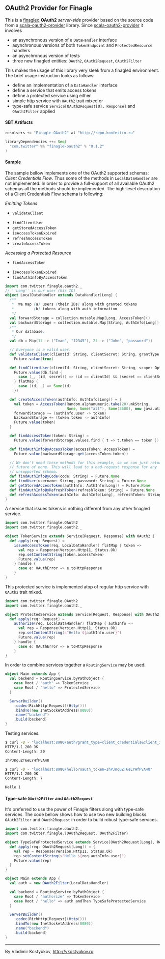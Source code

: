 OAuth2 Provider for Finagle
---------------------------------------

This is a [finagled](https://github.com/twitter/finagle) **OAuth2** _server-side_ provider based on the source code from a [scala-oauth2-provider](https://github.com/nulab/scala-oauth2-provider) library. Since [scala-oauth2-provider](https://github.com/nulab/scala-oauth2-provider) it involves 

 - an asynchronous version of a `DataHandler` interface
 - asynchronous versions of both `TokenEndpoint` and `ProtectedResource` handlers
 - an asynchronous version of tests
 - three new finagled entities: `OAuth2`, `OAuth2Request`, `OAuth2Filter`

This makes the usage of this library very sleek from a finagled environment. The brief usage instruction looks as follows:

 - define an implementation of a `DataHandler` interface
 - define a service that emits access tokens
 - define a protected service using either
  - simple http service with `OAuth2` trait mixed or
  - type-safe service `Service[OAuth2Request[U], Response]` and `OAuth2Filter` applied

#### SBT Artifacts
```scala
resolvers += "Finagle-OAuth2" at "http://repo.konfettin.ru"

libraryDependencies ++= Seq(
  "com.twitter" %% "finagle-oauth2" % "0.1.2"
)
```

#### Sample
The sample bellow implements one of the OAuth2 supported schemas: _Client Credentials Flow_. Thus some of the methods in `LocalDataHandler` are not implemented. In order to provide a full-support of all available OAuth2 schemas all the methods should be implemented. The high-level description of a Client Credentials Flow schema is following:

_Emitting Tokens_
 - `validateClient`
 * `findClientUser`
 * `getStoredAccessToken`
 * `isAccessTokenExpired`
 * `refreshAccessToken`
 * `createAccessToken`

_Accessing a Protected Resource_
 - `findAccessToken`
 * `isAccessTokenExpired`
 * `findAuthInfoByAccessToken`
```scala
import com.twitter.finagle.oauth2._
// ''Long'' is our user (his ID)
object LocalDataHandler extends DataHandler[Long] {
  /**
   *  We map (a) users (their IDs) along with granted tokens
   *         (b) tokens along with auth information
   */
  val forwardStorage = collection.mutable.Map[Long, AccessToken]()
  val backwardStorage = collection.mutable.Map[String, AuthInfo[Long]]()
  /**
   * Our database.
   */
  val db = Map(1l -> ("Ivan", "12345"), 2l -> ("John", "password"))

  // Everyone is a valid user. 
  def validateClient(clientId: String, clientSecret: String, grantType: String) = 
    Future.value(true)

  def findClientUser(clientId: String, clientSecret: String, scope: Option[String]) =
    Future.value(db.find {
      case (_, (id, secret)) => (id == clientId) && (secret == clientSecret)
    } flatMap {
      case (id, _) => Some(id)
    })

  def createAccessToken(authInfo: AuthInfo[Long]) = {
    val token = AccessToken(Random.alphanumeric.take(20).mkString, 
                            None, Some("all"), Some(3600), new java.util.Date())
    forwardStorage += (authInfo.user -> token)
    backwardStorage += (token.token -> authInfo)
    Future.value(token)
  }

  def findAccessToken(token: String) =
    Future.value(forwardStorage.values.find { t => t.token == token })

  def findAuthInfoByAccessToken(accessToken: AccessToken) =
    Future.value(backwardStorage.get(accessToken.token))

  // We don't need these methods for this example, so we can just return 
  // future of none. This will lead to a bad-request response for any
  // unsupported schema.
  def findAuthInfoByCode(code: String) = Future.None
  def findUser(username: String, password: String) = Future.None
  def getStoredAccessToken(authInfo: AuthInfo[Long]) = Future.None
  def findAuthInfoByRefreshToken(refreshToken: String) = Future.None
  def refreshAccessToken(authInfo: AuthInfo[Long], refreshToken: String) = Future.never
}
```
A service that issues tokens is nothing different from any other finagled service.
```scala
import com.twitter.finagle.OAuth2
import com.twitter.finagle.oauth2._

object TokenService extends Service[Request, Response] with OAuth2 {
  def apply(req: Request) =
    issueAccessToken(req, LocalDataHandler) flatMap { token =>
      val rep = Response(Version.Http11, Status.Ok)
      rep.setContentString(token.accessToken)
      Future.value(rep)
    } handle {
      case e: OAuthError => e.toHttpResponse
    }
}
```
This protected service is implemented atop of regular http service with `OAuth2` trait mixed.
```scala
import com.twitter.finagle.OAuth2
import com.twitter.finagle.oauth2._

object ProtectedService extends Service[Request, Response] with OAuth2 {
  def apply(req: Request) =
    authorize(req, LocalDataHandler) flatMap { authInfo =>
      val rep = Response(Version.Http11, Status.Ok)
      rep.setContentString(s"Hello ${authInfo.user}")
      Future.value(rep)
    } handle {
      case e: OAuthError => e.toHttpResponse
    }
}
```
In order to combine services together a `RoutingService` may be used.
```scala
object Main extends App {
  val backend = RoutingService.byPathObject {
    case Root / "auth" => TokenService
    case Root / "hello" => ProtectedService
  }

  ServerBuilder()
    .codec(RichHttp[Request](Http()))
    .bindTo(new InetSocketAddress(8080))
    .name("backend")
    .build(backend)
}
```
Testing services.
```bash
$ curl -D - "localhost:8080/auth?grant_type=client_credentials&client_id=Ivan&client_secret=12345"
HTTP/1.1 200 OK
Content-Length: 20

IhPJKquZT6eLYHfPvA40

$ curl -D - "localhost:8080/hello?oauth_token=IhPJKquZT6eLYHfPvA40"
HTTP/1.1 200 OK
Content-Length: 7

Hello 1
```

#### Type-safe `OAuth2Filter` and `OAuth2Request`
It's preferred to use the power of Finagle filters along with type-safe services. The code bellow shows how to use two new building blocks `OAuth2Filter` and `OAuth2Request` in order to build robust type-safe services.
```scala
import com.twitter.finagle.oauth2._
import com.twitter.finagle.{OAuth2Request, OAuth2Filter}

object TypeSafeProtectedService extends Service[OAuth2Request[Long], Response] {
  def apply(req: OAuth2Request[Long]) = {
    val rep = Response(Version.Http11, Status.Ok)
    rep.setContentString(s"Hello ${req.authInfo.user}")
    Future.value(rep)
  }
}

object Main extends App {
  val auth = new OAuth2Filter(LocalDataHandler)

  val backend = RoutingService.byPathObject {
    case Root / "authorize" => TokenService
    case Root / "hello" => auth andThen TypeSafeProtectedService
  }

  ServerBuilder()
    .codec(RichHttp[Request](Http()))
    .bindTo(new InetSocketAddress(8080))
    .name("backend")
    .build(backend)
}
```

----
By Vladimir Kostyukov, http://vkostyukov.ru

